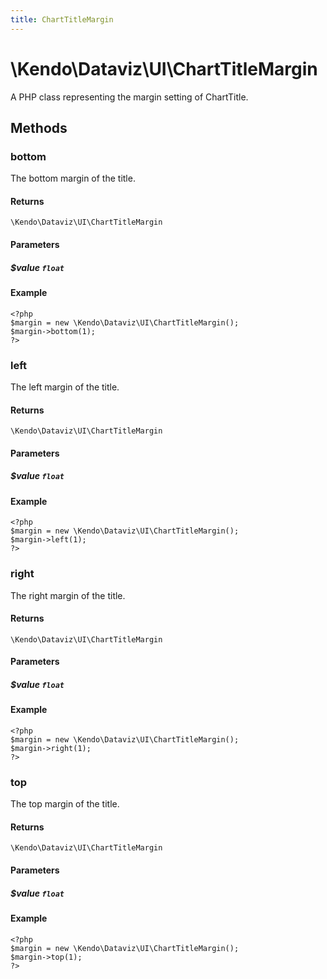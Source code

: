 ```yaml
---
title: ChartTitleMargin
---
```


# \Kendo\Dataviz\UI\ChartTitleMargin

A PHP class representing the margin setting of ChartTitle.


## Methods

### bottom
The bottom margin of the title.

#### Returns
`\Kendo\Dataviz\UI\ChartTitleMargin`

#### Parameters

##### $value `float`



#### Example 
    <?php
    $margin = new \Kendo\Dataviz\UI\ChartTitleMargin();
    $margin->bottom(1);
    ?>

### left
The left margin of the title.

#### Returns
`\Kendo\Dataviz\UI\ChartTitleMargin`

#### Parameters

##### $value `float`



#### Example 
    <?php
    $margin = new \Kendo\Dataviz\UI\ChartTitleMargin();
    $margin->left(1);
    ?>

### right
The right margin of the title.

#### Returns
`\Kendo\Dataviz\UI\ChartTitleMargin`

#### Parameters

##### $value `float`



#### Example 
    <?php
    $margin = new \Kendo\Dataviz\UI\ChartTitleMargin();
    $margin->right(1);
    ?>

### top
The top margin of the title.

#### Returns
`\Kendo\Dataviz\UI\ChartTitleMargin`

#### Parameters

##### $value `float`



#### Example 
    <?php
    $margin = new \Kendo\Dataviz\UI\ChartTitleMargin();
    $margin->top(1);
    ?>


